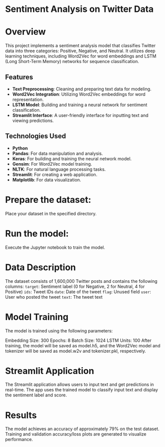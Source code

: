 # Sentiment Analysis on Twitter Data

# Overview
This project implements a sentiment analysis model that classifies Twitter data into three categories: Positive, Negative, and Neutral. It utilizes deep learning techniques, including Word2Vec for word embeddings and LSTM (Long Short-Term Memory) networks for sequence classification.

## Features
- **Text Preprocessing**: Cleaning and preparing text data for modeling.
- **Word2Vec Integration**: Utilizing Word2Vec embeddings for word representation.
- **LSTM Model**: Building and training a neural network for sentiment classification.
- **Streamlit Interface**: A user-friendly interface for inputting text and viewing predictions.

## Technologies Used
- **Python**
- **Pandas**: For data manipulation and analysis.
- **Keras**: For building and training the neural network model.
- **Gensim**: For Word2Vec model training.
- **NLTK**: For natural language processing tasks.
- **Streamlit**: For creating a web application.
- **Matplotlib**: For data visualization.
  
# Prepare the dataset: 
Place your dataset in the specified directory.
# Run the model: 
Execute the Jupyter notebook to train the model.

# Data Description
The dataset consists of 1,600,000 Twitter posts and contains the following columns:
`target`: Sentiment label (0 for Negative, 2 for Neutral, 4 for Positive)
`ids`: Tweet IDs
`date`: Date of the tweet
`flag`: Unused field
`user`: User who posted the tweet
`text`: The tweet text

# Model Training
The model is trained using the following parameters:

Embedding Size: 300
Epochs: 8
Batch Size: 1024
LSTM Units: 100
After training, the model will be saved as model.h5, and the Word2Vec model and tokenizer will be saved as model.w2v and tokenizer.pkl, respectively.

# Streamlit Application
The Streamlit application allows users to input text and get predictions in real-time. The app uses the trained model to classify input text and display the sentiment label and score.

# Results
The model achieves an accuracy of approximately 79% on the test dataset.
Training and validation accuracy/loss plots are generated to visualize performance.
